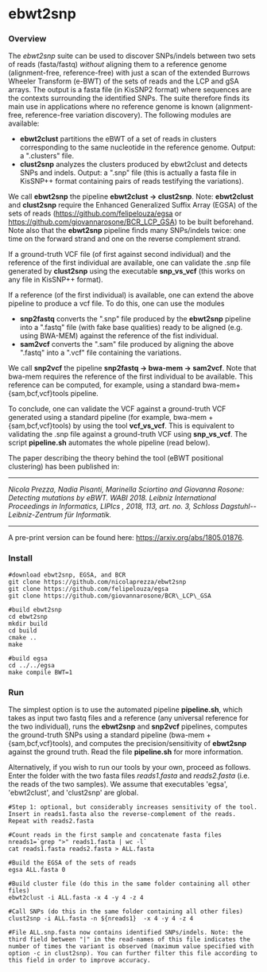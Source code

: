 # ebwt2snp

### Overview

The *ebwt2snp* suite can be used to discover SNPs/indels between two sets of reads (fasta/fastq) *without* aligning them to  a reference genome (alignment-free, reference-free) with just a scan of the extended Burrows Wheeler Transform (e-BWT) of the sets of reads and the LCP and gSA arrays. The output is a fasta file (in KisSNP2 format) where sequences are the contexts surrounding the identified SNPs.  The suite therefore finds its main use in applications where no reference genome is known (alignment-free, reference-free variation discovery). The following modules are available:

- **ebwt2clust** partitions the eBWT of a set of reads in clusters corresponding to the same nucleotide in the reference genome. Output: a ".clusters" file.
- **clust2snp** analyzes the clusters produced by ebwt2clust and detects SNPs and indels. Output: a ".snp" file (this is actually a fasta file in KisSNP++ format containing pairs of reads testifying the variations).

We call **ebwt2snp** the pipeline **ebwt2clust -> clust2snp**. Note: **ebwt2clust** and **clust2snp** require the Enhanced Generalized Suffix Array (EGSA) of the sets of reads (https://github.com/felipelouza/egsa or https://github.com/giovannarosone/BCR_LCP_GSA) to be built beforehand. Note also that the **ebwt2snp** pipeline finds many SNPs/indels twice: one time on the forward strand and one on the reverse complement strand.

If a ground-truth VCF file (of first against second individual) and the reference of the first individual are available, one can validate the .snp file generated by **clust2snp** using the executable **snp_vs_vcf** (this works on any file in KisSNP++ format).

If a reference (of the first individual) is available, one can extend the above pipeline to produce a vcf file. To do this, one can use the modules

- **snp2fastq** converts the ".snp" file produced by the **ebwt2snp** pipeline into a ".fastq" file (with fake base qualities) ready to be aligned (e.g. using BWA-MEM) against the reference of the fist individual.
- **sam2vcf** converts the ".sam" file produced by aligning the above ".fastq" into a ".vcf" file containing the variations. 

We call **snp2vcf** the pipeline **snp2fastq -> bwa-mem -> sam2vcf**. Note that bwa-mem requires the reference of the first individual to be available. This reference can be computed, for example, using a standard bwa-mem+{sam,bcf,vcf}tools pipeline. 

To conclude, one can validate the VCF against a ground-truth VCF generated using a standard pipeline (for example, bwa-mem + {sam,bcf,vcf}tools) by using the tool **vcf_vs_vcf**. This is equivalent to validating the .snp file against a ground-truth VCF using **snp_vs_vcf**. The script **pipeline.sh** automates the whole pipeline (read below). 

The paper describing the theory behind the tool (eBWT positional clustering) has been published in:

---

*Nicola Prezza, Nadia Pisanti, Marinella Sciortino and Giovanna Rosone: Detecting mutations by eBWT. WABI 2018. Leibniz International Proceedings in Informatics, LIPIcs , 2018, 113, art. no. 3, Schloss Dagstuhl--Leibniz-Zentrum für Informatik.*

---

A pre-print version can be found here: https://arxiv.org/abs/1805.01876. 


### Install

~~~~
#download ebwt2snp, EGSA, and BCR
git clone https://github.com/nicolaprezza/ebwt2snp
git clone https://github.com/felipelouza/egsa
git clone https://github.com/giovannarosone/BCR\_LCP\_GSA

#build ebwt2snp
cd ebwt2snp
mkdir build
cd build
cmake ..
make

#build egsa
cd ../../egsa
make compile BWT=1
~~~~

### Run

The simplest option is to use the automated pipeline **pipeline.sh**, which takes as input two fastq files and a reference (any universal reference for the two individual), runs the  **ebwt2snp** and **snp2vcf** pipelines, computes the ground-truth SNPs using a standard pipeline (bwa-mem + {sam,bcf,vcf}tools), and computes the precision/sensitivity of **ebwt2snp** against the ground truth.  Read the file **pipeline.sh** for more information. 


Alternatively, if you wish to run our tools by your own, proceed as follows. Enter the folder with the two fasta files _reads1.fasta_  and _reads2.fasta_ (i.e. the reads of the two samples). We assume that executables 'egsa', 'ebwt2clust', and 'clust2snp' are global. 

~~~~
#Step 1: optional, but considerably increases sensitivity of the tool. Insert in reads1.fasta also the reverse-complement of the reads. Repeat with reads2.fasta

#Count reads in the first sample and concatenate fasta files
nreads1=`grep ">" reads1.fasta | wc -l`
cat reads1.fasta reads2.fasta > ALL.fasta

#Build the EGSA of the sets of reads
egsa ALL.fasta 0

#Build cluster file (do this in the same folder containing all other files)
ebwt2clust -i ALL.fasta -x 4 -y 4 -z 4

#Call SNPs (do this in the same folder containing all other files)
clust2snp -i ALL.fasta -n ${nreads1}  -x 4 -y 4 -z 4

#File ALL.snp.fasta now contains identified SNPs/indels. Note: the third field between "|" in the read-names of this file indicates the number of times the variant is observed (maximum value specified with option -c in clust2snp). You can further filter this file according to this field in order to improve accuracy.

~~~~
